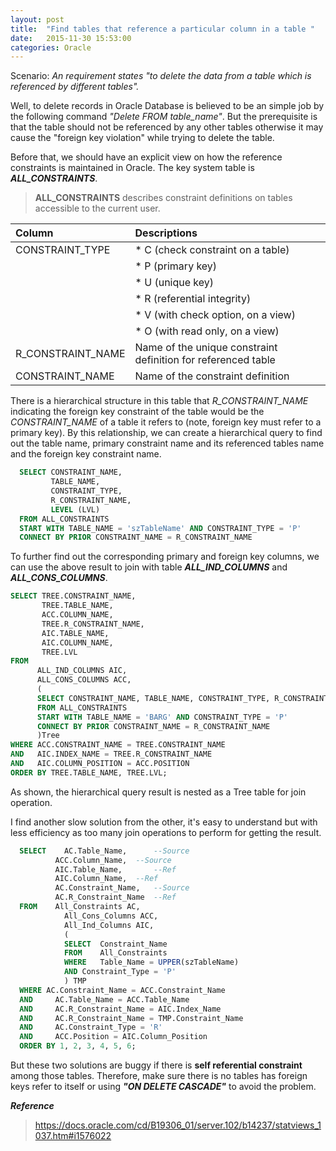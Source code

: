 ```yaml
---
layout: post
title:  "Find tables that reference a particular column in a table "
date:   2015-11-30 15:53:00
categories: Oracle
---
```


Scenario: *An requirement states "to delete the data from a table which is referenced by different tables".*

Well, to delete records in Oracle Database is believed to be an simple job by the following command *"Delete FROM table_name"*. But the prerequisite is that the table should not be referenced by any other tables otherwise it may cause the "foreign key violation" while trying to delete the table.

Before that, we should have an explicit view on how the reference constraints is maintained in Oracle. The key system table is ***ALL_CONSTRAINTS***.

>**ALL_CONSTRAINTS** describes constraint definitions on tables accessible to the current user.

|   Column           |         Descriptions                                         |
|:-------------------|:-------------------------------------------------------------|
|  CONSTRAINT_TYPE   | * C (check constraint on a table)                            |
|                    | * P (primary key)                                            |
|                    | * U (unique key)                                             |
|                    | * R (referential integrity)                                  |
|                    | * V (with check option, on a view)                           |  
|                    | * O (with read only, on a view)                              |
|  R_CONSTRAINT_NAME | Name of the unique constraint definition for referenced table|
|  CONSTRAINT_NAME   | Name of the constraint definition                            |

There is a hierarchical structure in this table that *R_CONSTRAINT_NAME* indicating the foreign key constraint of the table would be the *CONSTRAINT_NAME* of a table it refers to (note, foreign key must refer to a primary key). By this relationship, we can create a hierarchical query to find out the table name, primary constraint name and its referenced tables name and the foreign key constraint name.

~~~sql
  SELECT CONSTRAINT_NAME,
         TABLE_NAME,
         CONSTRAINT_TYPE,
         R_CONSTRAINT_NAME,
         LEVEL (LVL)
  FROM ALL_CONSTRAINTS
  START WITH TABLE_NAME = 'szTableName' AND CONSTRAINT_TYPE = 'P'
  CONNECT BY PRIOR CONSTRAINT_NAME = R_CONSTRAINT_NAME
~~~

To further find out the corresponding primary and foreign key columns, we can use the above result to join with table ***ALL_IND_COLUMNS*** and ***ALL_CONS_COLUMNS***.

~~~sql
SELECT TREE.CONSTRAINT_NAME,
       TREE.TABLE_NAME,
       ACC.COLUMN_NAME,
       TREE.R_CONSTRAINT_NAME,
       AIC.TABLE_NAME,
       AIC.COLUMN_NAME,
       TREE.LVL
FROM
      ALL_IND_COLUMNS AIC,
      ALL_CONS_COLUMNS ACC,
      (
      SELECT CONSTRAINT_NAME, TABLE_NAME, CONSTRAINT_TYPE, R_CONSTRAINT_NAME, LEVEL LVL
      FROM ALL_CONSTRAINTS
      START WITH TABLE_NAME = 'BARG' AND CONSTRAINT_TYPE = 'P'
      CONNECT BY PRIOR CONSTRAINT_NAME = R_CONSTRAINT_NAME
      )Tree
WHERE ACC.CONSTRAINT_NAME = TREE.CONSTRAINT_NAME
AND   AIC.INDEX_NAME = TREE.R_CONSTRAINT_NAME
AND   AIC.COLUMN_POSITION = ACC.POSITION
ORDER BY TREE.TABLE_NAME, TREE.LVL;
~~~

As shown, the hierarchical query result is nested as a Tree table for join operation.

I find another slow solution from the other, it's easy to understand but with less efficiency as too many join operations to perform for getting the result.

~~~sql
  SELECT	AC.Table_Name,		--Source
  	      ACC.Column_Name,	--Source
  	      AIC.Table_Name,		--Ref
  	      AIC.Column_Name,	--Ref
  	      AC.Constraint_Name,	--Source
  	      AC.R_Constraint_Name	--Ref
  FROM	  All_Constraints AC,
        	All_Cons_Columns ACC,
        	All_Ind_Columns AIC,
        	(
        	SELECT	Constraint_Name
        	FROM	All_Constraints
        	WHERE	Table_Name = UPPER(szTableName)
        	AND	Constraint_Type = 'P'
        	) TMP
  WHERE	AC.Constraint_Name = ACC.Constraint_Name
  AND	  AC.Table_Name = ACC.Table_Name
  AND	  AC.R_Constraint_Name = AIC.Index_Name
  AND	  AC.R_Constraint_Name = TMP.Constraint_Name
  AND	  AC.Constraint_Type = 'R'
  AND	  ACC.Position = AIC.Column_Position
  ORDER BY 1, 2, 3, 4, 5, 6;
~~~

But these two solutions are buggy if there is **self referential constraint** among those tables. Therefore, make sure there is no tables has foreign keys refer to itself or using ***"ON DELETE CASCADE"*** to avoid the problem.


***Reference***

> <https://docs.oracle.com/cd/B19306_01/server.102/b14237/statviews_1037.htm#i1576022>
